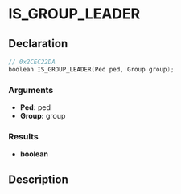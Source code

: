 # IS_GROUP_LEADER

## Declaration
```cpp
// 0x2CEC22DA
boolean IS_GROUP_LEADER(Ped ped, Group group);
```

### Arguments
- **Ped:** ped
- **Group:** group

### Results
- **boolean**

## Description
